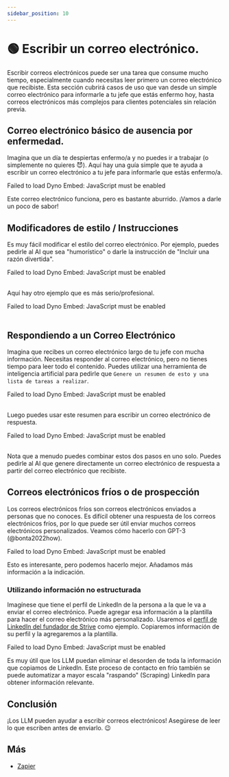 ```yaml
---
sidebar_position: 10
---
```


# 🟢 Escribir un correo electrónico.

Escribir correos electrónicos puede ser una tarea que consume mucho tiempo, especialmente cuando necesitas leer primero un correo electrónico que recibiste. Esta sección cubrirá casos de uso que van desde un simple correo electrónico para informarle a tu jefe que estás enfermo hoy, hasta correos electrónicos más complejos para clientes potenciales sin relación previa.

## Correo electrónico básico de ausencia por enfermedad.

Imagina que un día te despiertas enfermo/a y no puedes ir a trabajar (o simplemente no quieres 😈). Aquí hay una guía simple que te ayuda a escribir un correo electrónico a tu jefe para informarle que estás enfermo/a.

<div trydyno-embed="" openai-model="text-davinci-003" initial-prompt="Mi Nombre: Mario\nNombre del Jefe: John\n\nEscribe un correo electrónico a mi jefe diciendo que estaré fuera de la oficina hoy ya que estoy enfermo/a. " initial-response="Asunto: Fuera de la oficina - Enfermo\n\nEstimado John,\n\nLe escribo para informarle que estaré fuera de la oficina hoy debido a una enfermedad. Lamento cualquier inconveniente que esto pueda causar.\n\nMe aseguraré de mantenerlo informado sobre mi progreso y regresaré a la oficina tan pronto como me sienta mejor.\n\nGracias por su comprensión\n\nAtentamente,\nMario" max-tokens="256" box-rows="8" model-temp="0" top-p="0">
    <noscript>Failed to load Dyno Embed: JavaScript must be enabled</noscript>
</div>

Este correo electrónico funciona, pero es bastante aburrido. ¡Vamos a darle un poco de sabor!

## Modificadores de estilo / Instrucciones

Es muy fácil modificar el estilo del correo electrónico. Por ejemplo, puedes pedirle al AI que sea "humorístico" o darle la instrucción de "Incluir una razón divertida".

<div trydyno-embed="" openai-model="text-davinci-003" initial-prompt="Mi Nombre: Mario\nNombre del Jefe: John\n\nEscribe un correo electrónico divertido pero profesional a mi jefe diciendo que estaré fuera de la oficina hoy ya que estoy enfermo/a. \nSé conciso/a y gracioso/a. Incluye una razón divertida:" initial-response="Estimado John,\n\nLe escribo para informarle que estaré fuera de la oficina hoy. Sé que se supone que debo trabajar, pero no pude resistir el canto de sirena de la tienda local de donas. Estoy seguro/a de que lo entenderá.\n\nVolveré a la oficina mañana y compensaré el tiempo.\n\nGracias,\nMario" max-tokens="256" box-rows="10" model-temp="0.7" top-p="1">
    <noscript>Failed to load Dyno Embed: JavaScript must be enabled</noscript>
</div>
<br/>

Aquí hay otro ejemplo que es más serio/profesional.

<div trydyno-embed="" openai-model="text-davinci-003" initial-prompt="Mi Nombre: Mario\nNombre del Jefe: John\n\nEscribe un correo electrónico **serio**, profesional a mi jefe diciendo que estaré fuera de la oficina hoy ya que estoy enfermo/a. \nSé conciso:" initial-response="Asunto: Fuera de la oficina - Enfermo/a\n\nEstimado John,\n\nLe escribo para informarle que estaré fuera de la oficina hoy debido a una enfermedad. Me disculpo por cualquier inconveniente que esto pueda causar.\n\nGracias por su comprensión.\n\nAtentamente,\nMario" max-tokens="256" box-rows="8" model-temp="0" top-p="0">
    <noscript>Failed to load Dyno Embed: JavaScript must be enabled</noscript>
</div>
<br/>

## Respondiendo a un Correo Electrónico

Imagina que recibes un correo electrónico largo de tu jefe con mucha información. Necesitas responder al correo electrónico, pero no tienes tiempo para leer todo el contenido. Puedes utilizar una herramienta de inteligencia artificial para pedirle que `Genere un resumen de esto y una lista de tareas a realizar`.

<div trydyno-embed="" openai-model="text-davinci-003" initial-prompt="Estimado Mario,\n\nEspero que te encuentres bien. Te escribo para proporcionarte algunas actualizaciones sobre nuestra empresa y solicitar tu ayuda para abordar un problema con la interfaz de usuario (UI) del software en el que has estado trabajando.\n\nComo sabes, nuestra empresa se ha estado enfocando en brindar una experiencia amigable para nuestros clientes, y hemos identificado algunos problemas con la interfaz de usuario del software. Específicamente, hemos recibido comentarios de nuestros usuarios de que tienen dificultades para acceder a ciertas funciones, y que la interfaz de usuario no es lo suficientemente intuitiva.\n\nNecesitamos su ayuda para abordar estos problemas y realizar mejoras en la interfaz de usuario del software. Esto puede implicar realizar cambios en la disposición, diseño o funcionalidad de la interfaz de usuario. Creemos que su experiencia en desarrollo de software y su familiaridad con el software lo convierten en la persona ideal para ayudarnos con esta tarea.\n\nSi necesita algún recurso adicional o soporte para completar esta tarea, no dude en hacérmelo saber. Además, agradecería si pudiera proporcionarme un plazo estimado para cuando espera que se completen estas modificaciones.\n\nSi tiene alguna pregunta o necesita más aclaraciones, no dude en ponerse en contacto conmigo.\n\nGracias por su arduo trabajo y dedicación a nuestra empresa. Espero recibir pronto noticias suyas.\n\nSaludos cordiales\nJohn\n\nGenerar un resumen de esto y una lista de tareas pendientes." initial-response="Resumen: John está solicitando la ayuda de Mario para abordar problemas de interfaz de usuario con el software en el que Mario ha estado trabajando. Los problemas involucran dificultades para acceder a ciertas funciones y la interfaz de usuario no es lo suficientemente intuitiva. La experiencia de Mario en el desarrollo de software y su familiaridad con el software lo convierten en la persona ideal para ayudar con esta tarea.\n\nElementos de Acción:\n- Realizar cambios en el diseño, la disposición o la funcionalidad de la interfaz de usuario (UI).\n- Solicitar recursos o apoyo adicional si es necesario.\n- Proporcionar una línea de tiempo estimada para la finalización de las modificaciones." max-tokens="256" box-rows="18" model-temp="0" top-p="0">
    <noscript>Failed to load Dyno Embed: JavaScript must be enabled</noscript>
</div>

<br/>Luego puedes usar este resumen para escribir un correo electrónico de respuesta.

<div trydyno-embed="" openai-model="text-davinci-003" initial-prompt="Resumen: John está solicitando la ayuda de Mario para abordar los problemas de la interfaz de usuario del software en el que Mario ha estado trabajando. Los problemas implican dificultad para acceder a ciertas características y la interfaz de usuario no es lo suficientemente intuitiva. La experiencia de Mario en desarrollo de software y su familiaridad con el software lo convierten en la persona ideal para ayudar en esta tarea.\n\nElementos de Acción:\n- Realizar cambios en la estructura, diseño o funcionalidad de la interfaz de usuario (UI)\n- Solicitar recursos o apoyo adicional si es necesario.\n- Proporcione una estimación de tiempo para la finalización de las modificaciones.\n\nEscribir un correo electrónico de respuesta de Mario utilizando el resumen del correo electrónico anterior:" initial-response="Estimado John,\n\nGracias por comunicarse conmigo sobre los problemas de interfaz de usuario en el software en el que he estado trabajando. Entiendo la importancia de asegurarse de que la interfaz de usuario sea intuitiva y fácil de usar, y estoy feliz de ayudar.\n\nComenzaré a realizar cambios en la disposición, diseño y funcionalidad de la interfaz de usuario para abordar los problemas que has mencionado. Si necesito recursos o soporte adicional, te lo haré saber. También proporcionaré una estimación del tiempo para completar las modificaciones.\n\nPor favor, háganme saber si tienen alguna pregunta o inquietud.\n\nAtentamente,\nMario" max-tokens="256" box-rows="18" model-temp="0" top-p="0">
    <noscript>Failed to load Dyno Embed: JavaScript must be enabled</noscript>
</div>

<br/>Nota que a menudo puedes combinar estos dos pasos en uno solo. Puedes pedirle al AI que genere directamente un correo electrónico de respuesta a partir del correo electrónico que recibiste.

## Correos electrónicos fríos o de prospección

Los correos electrónicos fríos son correos electrónicos enviados a personas que no conoces. Es difícil obtener una respuesta de los correos electrónicos fríos, por lo que puede ser útil enviar muchos correos electrónicos personalizados. Veamos cómo hacerlo con GPT-3 (@bonta2022how).

<div trydyno-embed="" openai-model="text-davinci-003" initial-prompt="Nombre de Compañía: Bark Inc\nMi Nombre: Mike\nEscriba un correo electrónico de prospección frío." initial-response="Estimado John,\n\nEstoy escribiendo para informarles que estaré fuera de la oficina hoy. Sé que se supone que debo estar trabajando, pero simplemente no pude resistir la tentación de la llamada de la sirena de la tienda local de donas. Estoy seguro de que lo entienden.\n\nEstaré de regreso en la oficina mañana y compensaré el tiempo perdido.\n\nGracias,\nZach" max-tokens="256" box-rows="10" model-temp="0" top-p="0">
    <noscript>Failed to load Dyno Embed: JavaScript must be enabled</noscript>
</div>

Esto es interesante, pero podemos hacerlo mejor. Añadamos más información a la indicación.

### Utilizando información no estructurada

Imagínese que tiene el perfil de LinkedIn de la persona a la que le va a enviar el correo electrónico. Puede agregar esa información a la plantilla para hacer el correo electrónico más personalizado. Usaremos el [perfil de LinkedIn del fundador de Strive](https://www.linkedin.com/in/snpranav/) como ejemplo. Copiaremos información de su perfil y la agregaremos a la plantilla.

<div trydyno-embed="" openai-model="text-davinci-003" initial-prompt="Pranav Shikarpur  1st degree connection1st\nDeveloper Advocate. Problem Solver. Previously: Co-founder Strive, Intel ISEF Alum\n\nExperienceExperience\nThales Cloud Security logo\nDeveloper AdvocateDeveloper Advocate\nThales Cloud SecurityThales Cloud Security\nApr 2022 - Present · 1 yrApr 2022 - Present · 1 yr\n- Executed go-to-market and boosted developer engagement for Thales’s new data encryption product launch.\n- Spearheaded developer adoption of product at the RSA conference 2022 and KubeCon 2022.\n- Presented a talk at HashiCorp’s annual conference - HashiConf 2022 in LA - about “Securing Any Data Source”.- Executed go-to-market and boosted developer engagement for Thales’s new data encryption product launch. - Spearheaded developer adoption of product at the RSA conference 2022 and KubeCon 2022. - Presented a talk at HashiCorp’s annual conference - HashiConf 2022 in LA - about “Securing Any Data Source”.…see more\nSkills: Data Encryption Standard (DES) · Cryptography · Cybersecurity · Content Creation · Azure Kubernetes Service (AKS) · Google Kubernetes Engine (GKE)Skills: Data Encryption Standard (DES) · Cryptography · Cybersecurity · Content Creation · Azure Kubernetes Service (AKS) · Google Kubernetes Engine (GKE)\nStartup Shell logo\nDirector of Founder ResourcesDirector of Founder Resources\nStartup ShellStartup Shell\nFeb 2022 - Present · 1 yr 2 mosFeb 2022 - Present · 1 yr 2 mos\nCollege Park, Maryland, United StatesCollege Park, Maryland, United States\n- Closed partnerships of founder resources with various tech companies like Vercel, MongoDB, etc.\n- Sourced over $50,000 of credits and resources for founders at Startup Shell in the span of 3 months.- Closed partnerships of founder resources with various tech companies like Vercel, MongoDB, etc. - Sourced over $50,000 of credits and resources for founders at Startup Shell in the span of 3 months.\nSkills: Strategic PartnershipsSkills: Strategic Partnerships\nStrive Network logo\nCo-FounderCo-Founder\nStriveStrive\nDec 2020 - Nov 2021 · 1 yrDec 2020 - Nov 2021 · 1 yr\n- Founded India's first cohort-based learning platform for passion-related courses. Had 7K+ monthly active users.\n- Built the learning platform from the ground up and managed traffic to the website at scale and oversaw the sales and marketing execution.\n- Negotiated with 100X.VC and People Group to raise $50K seed funding for Strive.- Founded India's first cohort-based learning platform for passion-related courses. Had 7K+ monthly active users. - Built the learning platform from the ground up and managed traffic to the website at scale and oversaw the sales and marketing execution. - Negotiated with 100X.VC and People Group to raise $50K seed funding for Strive.…see more\nSkills: Go (Programming Language) · Python (Programming Language) · Product Management · Product Marketing · Next.js · Amazon EKS\n\nEducationEducation\nUniversity of Maryland logo\nUniversity of MarylandUniversity of Maryland\nUndergraduate, Mathematics and Computer ScienceUndergraduate, Mathematics and Computer Science\nAug 2019 - May 2023Aug 2019 - May 2023\nActivities and societies: Director of Founder Resources at Startup ShellActivities and societies: Director of Founder Resources at Startup Shell\nExploring the beauty of mathematics with the practicality of computer science\n\nWrite a cold outreach email to this founder, pitching him our product, Nightfall, which is a neo-CRM. My name is Max. Make the email formal, yet approachable. Mention relevant details from his LinkedIn information above to help pitch the product.Pranav Shikarpur  1st degree connection1st\nDeveloper Advocate. Problem Solver. Previously: Co-founder Strive, Intel ISEF Alum\n\nExperienceExperience\nThales Cloud Security logo\nDeveloper AdvocateDeveloper Advocate\nThales Cloud SecurityThales Cloud Security\nApr 2022 - Present · 1 yrApr 2022 - Present · 1 yr\n- Executed go-to-market and boosted developer engagement for Thales’s new data encryption product launch.\n- Spearheaded developer adoption of product at the RSA conference 2022 and KubeCon 2022.\n- Presented a talk at HashiCorp’s annual conference - HashiConf 2022 in LA - about “Securing Any Data Source”.- Executed go-to-market and boosted developer engagement for Thales’s new data encryption product launch. - Spearheaded developer adoption of product at the RSA conference 2022 and KubeCon 2022. - Presented a talk at HashiCorp’s annual conference - HashiConf 2022 in LA - about “Securing Any Data Source”.…see more\nSkills: Data Encryption Standard (DES) · Cryptography · Cybersecurity · Content Creation · Azure Kubernetes Service (AKS) · Google Kubernetes Engine (GKE)Skills: Data Encryption Standard (DES) · Cryptography · Cybersecurity · Content Creation · Azure Kubernetes Service (AKS) · Google Kubernetes Engine (GKE)\nStartup Shell logo\nDirector of Founder ResourcesDirector of Founder Resources\nStartup ShellStartup Shell\nFeb 2022 - Present · 1 yr 2 mosFeb 2022 - Present · 1 yr 2 mos\nCollege Park, Maryland, United StatesCollege Park, Maryland, United States\n- Closed partnerships of founder resources with various tech companies like Vercel, MongoDB, etc.\n- Sourced over $50,000 of credits and resources for founders at Startup Shell in the span of 3 months.- Closed partnerships of founder resources with various tech companies like Vercel, MongoDB, etc. - Sourced over $50,000 of credits and resources for founders at Startup Shell in the span of 3 months.\nSkills: Strategic PartnershipsSkills: Strategic Partnerships\nStrive Network logo\nCo-FounderCo-Founder\nStriveStrive\nDec 2020 - Nov 2021 · 1 yrDec 2020 - Nov 2021 · 1 yr\n- Founded India's first cohort-based learning platform for passion-related courses. Had 7K+ monthly active users.\n- Built the learning platform from the ground up and managed traffic to the website at scale and oversaw the sales and marketing execution.\n- Negotiated with 100X.VC and People Group to raise $50K seed funding for Strive.- Founded India's first cohort-based learning platform for passion-related courses. Had 7K+ monthly active users. - Built the learning platform from the ground up and managed traffic to the website at scale and oversaw the sales and marketing execution. - Negotiated with 100X.VC and People Group to raise $50K seed funding for Strive.…see more\nSkills: Go (Programming Language) · Python (Programming Language) · Product Management · Product Marketing · Next.js · Amazon EKS\n\nEducationEducation\nUniversity of Maryland logo\nUniversity of MarylandUniversity of Maryland\nUndergraduate, Mathematics and Computer ScienceUndergraduate, Mathematics and Computer Science\nAug 2019 - May 2023Aug 2019 - May 2023\nActivities and societies: Director of Founder Resources at Startup ShellActivities and societies: Director of Founder Resources at Startup Shell\nExploring the beauty of mathematics with the practicality of computer science\n\nWrite a cold outreach email to this founder, pitching him our product, Nightfall, which is a neo-CRM. My name is Max. Make the email formal, yet approachable. Mention relevant details from his LinkedIn information above to help pitch the product." initial-response="Estimado Pranav,\n\nMi nombre es Max y me comunico con usted porque creo que nuestro producto, Nightfall, podría ser perfecto para usted. Como cofundador de Strive y Director de Recursos para Fundadores en Startup Shell, estoy seguro de que usted comprende la importancia de contar con un CRM confiable para ayudar a administrar las relaciones con los clientes.\n\nNightfall es un neo-CRM que ayuda a fundadores y emprendedores como usted a gestionar fácilmente las relaciones con los clientes y realizar un seguimiento de los datos de los mismos. Nuestro producto está diseñado para ser fácil de usar e intuitivo, de modo que pueda centrarse en hacer crecer su negocio sin preocuparse por los detalles técnicos.\n\nCreo que Nightfall sería un gran activo para su negocio. Si está interesado, me encantaría programar una llamada para hablar más.\n\nSaludos,\nMax" max-tokens="256" box-rows="39" model-temp="0" top-p="0">
    <noscript>Failed to load Dyno Embed: JavaScript must be enabled</noscript>
</div>

Es muy útil que los LLM puedan eliminar el desorden de toda la información que copiamos de LinkedIn. Este proceso de contacto en frío también se puede automatizar a mayor escala "raspando" (Scraping) LinkedIn para obtener información relevante.

## Conclusión

¡Los LLM pueden ayudar a escribir correos electrónicos! Asegúrese de leer lo que escriben antes de enviarlo. 😉

## Más

- [Zapier](https://zapier.com/blog/use-openai-gpt-3-to-write-emails/)
